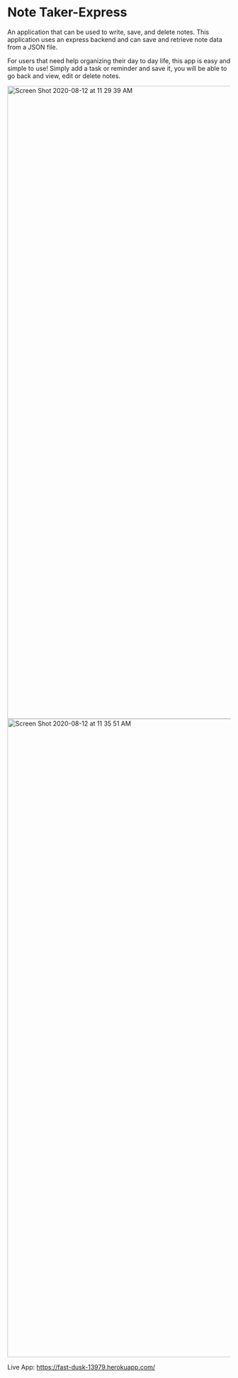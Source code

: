 # Note Taker-Express

An application that can be used to write, save, and delete notes. This application uses an express backend and can save and retrieve note data from a JSON file.

For users that need help organizing their day to day life, this app is easy and simple to use! Simply add a task or reminder and save it, you will be able to go back and view, edit or delete notes. 

<img width="1428" alt="Screen Shot 2020-08-12 at 11 29 39 AM" src="https://user-images.githubusercontent.com/64607428/90035526-e5ad5f00-dc8f-11ea-939a-eed9fb1c47f4.png">

<img width="1440" alt="Screen Shot 2020-08-12 at 11 35 51 AM" src="https://user-images.githubusercontent.com/64607428/90035663-0fff1c80-dc90-11ea-9a5e-b5aa2e9bf4cf.png">


Live App: https://fast-dusk-13979.herokuapp.com/
